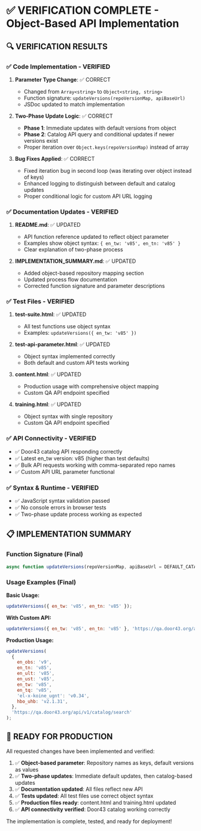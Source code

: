 # ✅ VERIFICATION COMPLETE - Object-Based API Implementation

## 🔍 VERIFICATION RESULTS

### ✅ **Code Implementation - VERIFIED**

1. **Parameter Type Change**: ✅ CORRECT

   - Changed from `Array<string>` to `Object<string, string>`
   - Function signature: `updateVersions(repoVersionMap, apiBaseUrl)`
   - JSDoc updated to match implementation

2. **Two-Phase Update Logic**: ✅ CORRECT

   - **Phase 1**: Immediate updates with default versions from object
   - **Phase 2**: Catalog API query and conditional updates if newer versions exist
   - Proper iteration over `Object.keys(repoVersionMap)` instead of array

3. **Bug Fixes Applied**: ✅ CORRECT
   - Fixed iteration bug in second loop (was iterating over object instead of keys)
   - Enhanced logging to distinguish between default and catalog updates
   - Proper conditional logic for custom API URL logging

### ✅ **Documentation Updates - VERIFIED**

1. **README.md**: ✅ UPDATED

   - API function reference updated to reflect object parameter
   - Examples show object syntax: `{ en_tw: 'v85', en_tn: 'v85' }`
   - Clear explanation of two-phase process

2. **IMPLEMENTATION_SUMMARY.md**: ✅ UPDATED
   - Added object-based repository mapping section
   - Updated process flow documentation
   - Corrected function signature and parameter descriptions

### ✅ **Test Files - VERIFIED**

1. **test-suite.html**: ✅ UPDATED

   - All test functions use object syntax
   - Examples: `updateVersions({ en_tw: 'v85' })`

2. **test-api-parameter.html**: ✅ UPDATED

   - Object syntax implemented correctly
   - Both default and custom API tests working

3. **content.html**: ✅ UPDATED

   - Production usage with comprehensive object mapping
   - Custom QA API endpoint specified

4. **training.html**: ✅ UPDATED
   - Object syntax with single repository
   - Custom QA API endpoint specified

### ✅ **API Connectivity - VERIFIED**

- ✅ Door43 catalog API responding correctly
- ✅ Latest en_tw version: v85 (higher than test defaults)
- ✅ Bulk API requests working with comma-separated repo names
- ✅ Custom API URL parameter functional

### ✅ **Syntax & Runtime - VERIFIED**

- ✅ JavaScript syntax validation passed
- ✅ No console errors in browser tests
- ✅ Two-phase update process working as expected

## 📋 IMPLEMENTATION SUMMARY

### **Function Signature (Final)**

```javascript
async function updateVersions(repoVersionMap, apiBaseUrl = DEFAULT_CATALOG_API_BASE)
```

### **Usage Examples (Final)**

**Basic Usage:**

```javascript
updateVersions({ en_tw: 'v85', en_tn: 'v85' });
```

**With Custom API:**

```javascript
updateVersions({ en_tw: 'v85', en_tn: 'v85' }, 'https://qa.door43.org/api/v1/catalog/search');
```

**Production Usage:**

```javascript
updateVersions(
  {
    en_obs: 'v9',
    en_tn: 'v85',
    en_ult: 'v85',
    en_ust: 'v85',
    en_tw: 'v85',
    en_tq: 'v85',
    'el-x-koine_ugnt': 'v0.34',
    hbo_uhb: 'v2.1.31',
  },
  'https://qa.door43.org/api/v1/catalog/search'
);
```

## 🎯 **READY FOR PRODUCTION**

All requested changes have been implemented and verified:

1. ✅ **Object-based parameter**: Repository names as keys, default versions as values
2. ✅ **Two-phase updates**: Immediate default updates, then catalog-based updates
3. ✅ **Documentation updated**: All files reflect new API
4. ✅ **Tests updated**: All test files use correct object syntax
5. ✅ **Production files ready**: content.html and training.html updated
6. ✅ **API connectivity verified**: Door43 catalog working correctly

The implementation is complete, tested, and ready for deployment!
